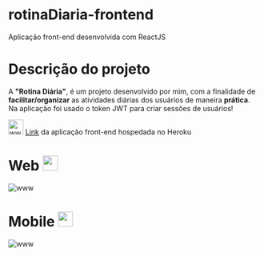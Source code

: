 # rotinaDiaria-frontend
Aplicação front-end desenvolvida com ReactJS

# Descrição do projeto 
A **"Rotina Diária"**, é um projeto desenvolvido por mim, com a finalidade de **facilitar/organizar** as atividades diárias dos usuários de maneira **prática**. Na aplicação foi usado o token JWT para criar sessões de usuários! 

<img src="https://user-images.githubusercontent.com/56003521/84601574-94335000-ae57-11ea-978c-b2b7a596de7a.png" alt="www" width="30px" heigth="30px" /> <a href="https://agendavirtual.herokuapp.com/"> Link</a> da aplicação front-end hospedada no Heroku

# Web <img src="https://user-images.githubusercontent.com/56003521/84602632-4a4e6800-ae5f-11ea-9f3b-6eb9f725a20f.png" alt="www" width="30px" heigth="30px" /> 
<img src="https://user-images.githubusercontent.com/56003521/84602367-3efa3d00-ae5d-11ea-85cc-bacfa4b8f56e.gif" alt="www"/>

# Mobile <img src="https://user-images.githubusercontent.com/56003521/84602689-a1543d00-ae5f-11ea-8d70-ab84130973ea.png" alt="www" width="30px" heigth="30px" /> 
<img src="https://user-images.githubusercontent.com/56003521/84602546-8c2ade80-ae5e-11ea-88ab-72ea5243dcea.gif" alt="www"/>
